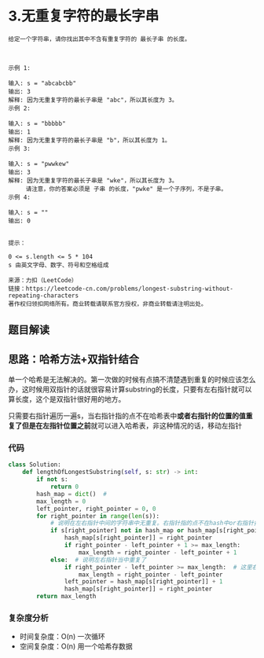 # 3.无重复字符的最长字串

~~~typora
给定一个字符串，请你找出其中不含有重复字符的 最长子串 的长度。

 

示例 1:

输入: s = "abcabcbb"
输出: 3 
解释: 因为无重复字符的最长子串是 "abc"，所以其长度为 3。
示例 2:

输入: s = "bbbbb"
输出: 1
解释: 因为无重复字符的最长子串是 "b"，所以其长度为 1。
示例 3:

输入: s = "pwwkew"
输出: 3
解释: 因为无重复字符的最长子串是 "wke"，所以其长度为 3。
     请注意，你的答案必须是 子串 的长度，"pwke" 是一个子序列，不是子串。
示例 4:

输入: s = ""
输出: 0
 

提示：

0 <= s.length <= 5 * 104
s 由英文字母、数字、符号和空格组成

来源：力扣（LeetCode）
链接：https://leetcode-cn.com/problems/longest-substring-without-repeating-characters
著作权归领扣网络所有。商业转载请联系官方授权，非商业转载请注明出处。
~~~

## 题目解读



## 思路：哈希方法+双指针结合

单一个哈希是无法解决的。第一次做的时候有点搞不清楚遇到重复的时候应该怎么办，这时候用双指针的话就很容易计算substring的长度，只要有左右指针就可以算长度，这个是双指针很好用的地方。

只需要右指针遍历一遍s，当右指针指的点不在哈希表中**或者右指针的位置的值重复了但是在左指针位置之前**就可以进入哈希表，非这种情况的话，移动左指针

### 代码

~~~python
class Solution:
    def lengthOfLongestSubstring(self, s: str) -> int:
        if not s:
            return 0
        hash_map = dict()  #
        max_length = 0
        left_pointer, right_pointer = 0, 0
        for right_pointer in range(len(s)):
            # 说明在左右指针中间的字符串中无重复。右指针指的点不在hash中or右指针指的点虽然在hash中，但是不在左右指针包含的串中
            if s[right_pointer] not in hash_map or hash_map[s[right_pointer]] < left_pointer:
                hash_map[s[right_pointer]] = right_pointer
                if right_pointer - left_pointer + 1 >= max_length:
                    max_length = right_pointer - left_pointer + 1
            else:  # 说明左右指针当中重复了
                if right_pointer - left_pointer >= max_length:  # 这里右指针已经+1了，所以截取substring长度的时候，不要+1
                    max_length = right_pointer - left_pointer
                left_pointer = hash_map[s[right_pointer]] + 1
                hash_map[s[right_pointer]] = right_pointer
        return max_length

~~~

### 复杂度分析

- 时间复杂度：O(n) 一次循环
- 空间复杂度：O(n) 用一个哈希存数据


